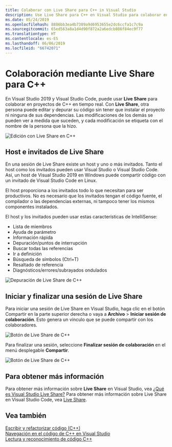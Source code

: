 ```yaml
---
title: Colaborar con Live Share para C++ in Visual Studio
description: Use Live Share para C++ en Visual Studio para colaborar en código y compartirlo en tiempo real.
ms.date: 05/24/2019
ms.openlocfilehash: 8886bb3ea4b7389a9d6953655e2dc6ccfa1c7c9a
ms.sourcegitcommit: 65ed563a8a1d4d90f872a2a6edcb086f84ec9f77
ms.translationtype: HT
ms.contentlocale: es-ES
ms.lasthandoff: 06/06/2019
ms.locfileid: "66742071"
---
```

# <a name="collaborate-using-live-share-for-c"></a>Colaboración mediante Live Share para C++

En Visual Studio 2019 y Visual Studio Code, puede usar **Live Share** para colaborar en proyectos de C++ en tiempo real. Con **Live Share**, otra persona puede editar y depurar su código sin tener que instalar el proyecto ni ninguna de sus dependencias. Las modificaciones de los demás se pueden ver a medida que suceden, y cada modificación se etiqueta con el nombre de la persona que la hizo. 

![Edición con Live Share en C&#43;&#43;](../ide/media/live-share-edit-cpp.png "Edición con Live Share en C++")

## <a name="live-share-host-and-guests"></a>Host e invitados de Live Share

En una sesión de Live Share existe un host y uno o más invitados. Tanto el host como los invitados pueden usar Visual Studio o Visual Studio Code. Así, un host de Visual Studio 2019 en Windows puede compartir código con un invitado de Visual Studio Code en Linux.

El host proporciona a los invitados todo lo que necesitan para ser productivos. No es necesario que los invitados tengan el código fuente, el compilador o las dependencias externas, ni tampoco tener los mismos componentes instalados. 

El host y los invitados pueden usar estas características de IntelliSense: 

- Lista de miembros
- Ayuda de parámetro
- Información rápida
- Depuración/puntos de interrupción
- Buscar todas las referencias
- Ir a definición
- Búsqueda de símbolos (Ctrl+T)
- Resaltado de referencia
- Diagnósticos/errores/subrayados ondulados

![Depuración de Live Share de C&#43;&#43;](../ide/media/live-share-debug-cpp.png "Depuración de Live Share de C++")

## <a name="start-and-end-a-live-share-session"></a>Iniciar y finalizar una sesión de Live Share

Para iniciar una sesión de Live Share en Visual Studio, haga clic en el botón Compartir en la parte superior derecha o vaya a **Archivo** > **Iniciar sesión de colaboración**. Esto genera un vínculo que se puede compartir con los colaboradores.

![Botón de Live Share de C&#43;&#43;](../ide/media/live-share-button-cpp.png "Botón de Live Share")

Para finalizar una sesión, seleccione **Finalizar sesión de colaboración** en el menú desplegable **Compartir**.

![Botón de Live Share de C&#43;&#43;](../ide/media/live-share-end-session-cpp.png "Botón de Live Share")

## <a name="for-more-information"></a>Para obtener más información

Para obtener más información sobre **Live Share** en Visual Studio, vea [¿Qué es Visual Studio Live Share?](/visualstudio/liveshare/) Para obtener más información sobre Live Share en Visual Studio Code, vea [Live Share](https://marketplace.visualstudio.com/items?itemName=ms-vsliveshare.vsliveshare).

## <a name="see-also"></a>Vea también

[Escribir y refactorizar código (C++)](writing-and-refactoring-code-cpp.md)</br>
[Navegación en el código de C++ en Visual Studio](navigate-code-cpp.md)</br>
[Lectura y reconocimiento de código C++](read-and-understand-code-cpp.md)</br>